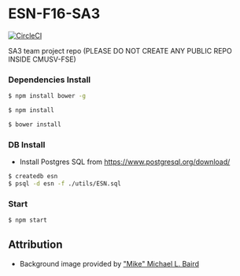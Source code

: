 # ESN-F16-SA3

[![CircleCI](https://circleci.com/gh/cmusv-fse/ESN-F16-SA3/tree/master.svg?style=shield&circle-token=aa1a16bb457448ba34d8fdd183ca5027f789f62e)](https://circleci.com/gh/cmusv-fse/ESN-F16-SA3/tree/master)

SA3 team project repo (PLEASE DO NOT CREATE ANY PUBLIC REPO INSIDE CMUSV-FSE)

### Dependencies Install

```bash
$ npm install bower -g

$ npm install

$ bower install
```

### DB Install
- Install Postgres SQL from https://www.postgresql.org/download/

```bash
$ createdb esn
$ psql -d esn -f ./utils/ESN.sql
```

### Start
```bash
$ npm start
```

## Attribution

- Background image provided by ["Mike" Michael L. Baird](https://www.flickr.com/photos/mikebaird/)
